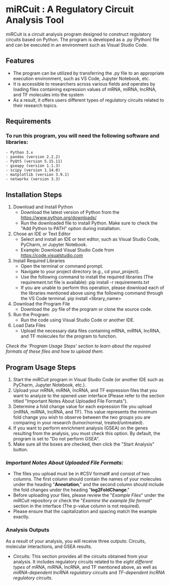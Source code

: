 # miRCuit : A Regulatory Circuit Analysis Tool 

miRCuit is a circuit analysis program designed to construct regulatory circuits based on Python. The program is developed as a .py (Python) file and can be executed in an environment such as Visual Studio Code.

## Features
- The program can be utilized by transferring the .py file to an appropriate execution environment, such as VS Code, Jupyter Notebook, etc.
- It is accessible to researchers across various fields and operates by loading files containing expression values of mRNA, miRNA, lncRNA, and TF molecules into the system
- As a result, it offers users different types of regulatory circuits related to their research topics.

## Requirements
### To run this program, you will need the following software and libraries:
    - Python 3.x
    - pandas (version 2.2.2)
    - PyQt5 (version 5.15.11)
    - gseapy (version 1.1.3)
    - scipy (version 1.14.0)
    - matplotlib (version 3.9.1)
    - networkx (version 3.3)

## Installation Steps
1. Download and Install Python
   - Download the latest version of Python from the https://www.python.org/downloads/
   - Run the downloaded file to install Python. Make sure to check the "Add Python to PATH" option during installation.
2. Chose an IDE or Text Editor
   - Select and install an IDE or text editor, such as Visual Studio Code, PyCharm, or Jupyter Notebook.
   - Example: Download Visual Studio Code from https://code.visualstudio.com
3. Install Required Libraries
   - Open the terminal or command prompt.
   - Navigate to your project directory (e.g., cd your_project).
   - Use the following command to install the required libraries (The requirement.txt file is available):
     pip install -r requirements.txt
   - If you are unable to perform this operation, please download each of the libraries mentioned above using the following command through the VS Code terminal.
     pip install <library_name>
4. Download the Program File
   - Download the .py file of the program or clone the source code.
5. Run the Program:
   - Run the code using Visual Studio Code or another IDE.
6. Load Data Files
   - Upload the necessary data files containing mRNA, miRNA, lncRNA, and TF molecules for the program to function.
  
_Check the 'Program Usage Steps' section to learn about the required formats of these files and how to upload them._

## Program Usage Steps
1. Start the _miRCuit_ program in Visual Studio Code (or another IDE such as PyCharm, Jupyter Notebook, etc.).
2. Upload your mRNA, miRNA, lncRNA, and TF expression files that you want to analyze to the opened user interface (Please refer to the section titled "Important Notes About Uploaded File Formats").
3. Determine a fold change value for each expression file you upload (mRNA, miRNA, lncRNA, and TF). This value represents the minimum fold change you wish to observe between the two groups you are comparing in your research (tumor/normal, treated/untreated).
4. If you want to perform enrichment analysis (GSEA) on the genes resulting from the analysis, you must check this option. By default, the program is set to "Do not perform GSEA".
5. Make sure all the boxes are checked, then click the "Start Analysis" button.

### _Important Notes About Uploaded File Formats:_ 
* The files you upload must be in #CSV format# and consist of two columns. The first column should contain the names of your molecules under the heading "**Annotation**," and the second column should include the fold changes under the heading "**log2FoldChange**."
* Before uploading your files, please review the "_Example Files_" under the miRCuit repository or check the "_Examine the example file format_" section in the interface (The p-value column is not required). 
* Please ensure that the capitalization and spacing match the example exactly.

### Analysis Outputs
As a result of your analysis, you will receive three outputs: Circuits, molecular interactions, and GSEA results.
* Circuits: This section provides all the circuits obtained from your analysis. It includes regulatory circuits related to the _eight different types_ of mRNA, miRNA, lncRNA, and TF mentioned above, as well as _miRNA-dependent lncRNA regulatory circuits_ and _TF-dependent lncRNA regulatory circuits_.

